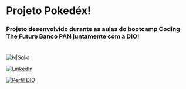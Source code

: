 <h1 class="code-line" data-line-start=1 data-line-end=2 ><a id="Projeto_Pokedx_1"></a>Projeto Pokedéx!</h1>
<h3 class="code-line" data-line-start=3 data-line-end=4 ><a id="Projeto_desenvolvido_durante_as_aulas_do_bootcamp_Coding_The_Future_Banco_PAN_juntamente_com_a_DIO_3"></a>Projeto desenvolvido durante as aulas do bootcamp Coding The Future Banco PAN juntamente com a DIO!</h3>
<h1 class="code-line" data-line-start=5 data-line-end=6 ><a id="_5"></a></h1>
<p class="has-line-data" data-line-start="8" data-line-end="9"><a href="https://nodesource.com/products/nsolid"><img src="https://i.ibb.co/5L6MXGL/pokedex.png" alt="N|Solid"></a></p>
<p class="has-line-data" data-line-start="10" data-line-end="11"><a href="https://www.linkedin.com/in/guilhermesprata/"><img src="https://img.shields.io/badge/LinkedIn-000?style=for-the-badge&amp;logo=linkedin&amp;logoColor=0E76A8" alt="LinkedIn"></a></p>
<p class="has-line-data" data-line-start="12" data-line-end="13"><a href="https://www.dio.me/users/offgui023/"><img src="https://img.shields.io/badge/-Meu%20Perfil%20na%20DIO-30A3DC?style=for-the-badge" alt="Perfil DIO"></a></p>